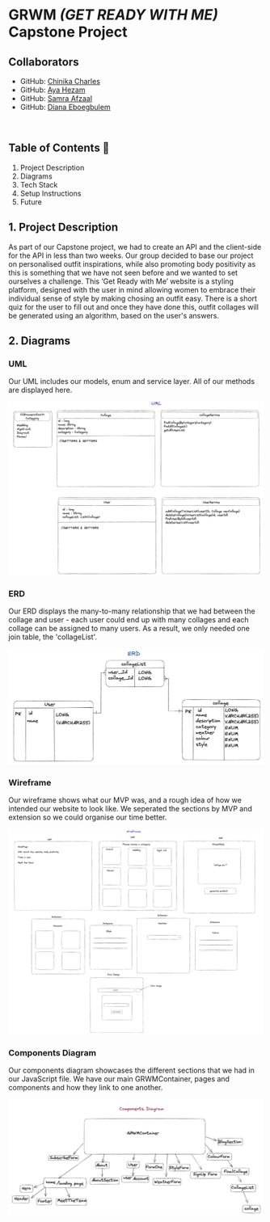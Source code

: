 # GRWM **_(GET READY WITH ME)_** Capstone Project

## Collaborators

- GitHub: [Chinika Charles](https://github.com/ChinikaC)
- GitHub: [Aya Hezam](https://github.com/aya-rh)
- GitHub: [Samra Afzaal](https://github.com/samra-a)
- GitHub: [Diana Eboegbulem](https://github.com/PrincessDiana1)

<br />

## Table of Contents 📖
1. Project Description
2. Diagrams
3. Tech Stack
4. Setup Instructions
5. Future

## 1. Project Description

As part of our Capstone project, we had to create an API and the client-side for the API in less than two weeks. Our group decided to base our project on personalised outfit inspirations, while also promoting body positivity as this is something that we have not seen before and we wanted to set ourselves a challenge. This ‘Get Ready with Me’ website is a styling platform, designed with the user in mind allowing women to embrace their individual sense of style by making chosing an outfit easy. There is a short quiz for the user to fill out and once they have done this, outfit collages will be generated using an algorithm, based on the user's answers.


## 2. Diagrams

### UML

Our UML includes our models, enum and service layer. All of our methods are displayed here.

![UML](images/UML.png)


### ERD

Our ERD displays the many-to-many relationship that we had between the collage and user - each user could end up with many collages and each collage can be assigned to many users. As a result, we only needed one join table, the 'collageList'.

![ERD](images/ERD.png)

### Wireframe

Our wireframe shows what our MVP was, and a rough idea of how we intended our website to look like. We seperated the sections by MVP and extension so we could organise our time better.

![Wireframe](images/Wireframe.png)

### Components Diagram

Our components diagram showcases the different sections that we had in our JavaScript file. We have our main GRWMContainer, pages and components and how they link to one another.

![Components Diagram](images/Components.png)

